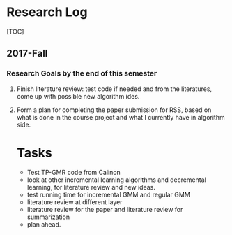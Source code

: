 # Research Log

[TOC]

##  2017-Fall

### Research Goals by the end of this semester

1. Finish literature review: test code if needed and from the literatures, come up with possible new algorithm ides. 

2. Form a plan for completing the paper submission for RSS, based on what is done in the course project and what I currently have in algorithm side.

   # Tasks

   - Test TP-GMR code from Calinon
   - look at other incremental learning algorithms and decremental learning, for literature review and new ideas.
   - test running time for incremental GMM and regular GMM
   - literature review at different layer
   - literature review for the paper and literature review for summarization
   - plan ahead. 
